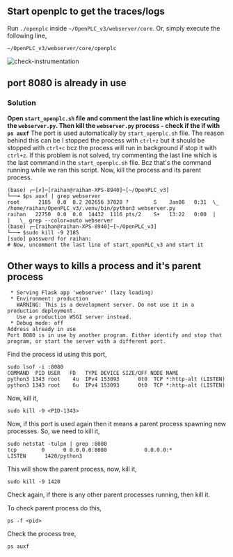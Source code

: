 
## Start openplc to get the traces/logs
Run `./openplc` inside `~/OpenPLC_v3/webserver/core`. Or, simply execute the following line,
```
~/OpenPLC_v3/webserver/core/openplc
```

![check-instrumentation](pics/check-if-instrumented.png)

## port 8080 is already in use
### Solution
**Open `start_openplc.sh` file and comment the last line which is executing the `webserver.py`. Then kill the `webserver.py` process - check if the if with `ps auxf`**
The port is used automatically by `start_openplc.sh` file. The reason behind this can be I stopped the process with `ctrl+z` but it should be stopped with `ctrl+c` bcz the process will run in background if stop it with `ctrl+z`.
If this problem is not solved, try commenting the last line which is the last command in the `start_openplc.sh` file. Bcz that's the command running while we ran this script. Now, kill the process and its parent process.

```
(base) ┌─[✗]─[raihan@raihan-XPS-8940]─[~/OpenPLC_v3]
└──╼ $ps auxf | grep webserver
root      2185  0.0  0.2 202656 37028 ?        S    Jan08   0:31  \_ /home/raihan/OpenPLC_v3/.venv/bin/python3 webserver.py
raihan   22750  0.0  0.0  14432  1116 pts/2    S+   13:22   0:00  |   |   \_ grep --color=auto webserver
(base) ┌─[raihan@raihan-XPS-8940]─[~/OpenPLC_v3]
└──╼ $sudo kill -9 2185
[sudo] password for raihan:
# Now, uncomment the last line of start_openPLC_v3 and start it
```

## Other ways to kills a process and it's parent process
```
 * Serving Flask app 'webserver' (lazy loading)
 * Environment: production
   WARNING: This is a development server. Do not use it in a production deployment.
   Use a production WSGI server instead.
 * Debug mode: off
Address already in use
Port 8080 is in use by another program. Either identify and stop that program, or start the server with a different port.
```

Find the process id using this port,
```
sudo lsof -i :8080
COMMAND  PID USER   FD   TYPE DEVICE SIZE/OFF NODE NAME
python3 1343 root    4u  IPv4 153093      0t0  TCP *:http-alt (LISTEN)
python3 1343 root    6u  IPv4 153093      0t0  TCP *:http-alt (LISTEN)
```

Now, kill it,
```
sudo kill -9 <PID-1343>
```

Now, if this port is used again then it means a parent process spawning new processes. So, we need to kill it,
```
sudo netstat -tulpn | grep :8080
tcp        0      0 0.0.0.0:8080            0.0.0.0:*               LISTEN      1420/python3
```
This will show the parent process, now, kill it,
```
sudo kill -9 1420
```

Check again, if there is any other parent processes running, then kill it. 

To check parent process do this,
```
ps -f <pid>
```

Check the process tree,
```
ps auxf
```
